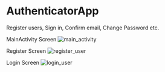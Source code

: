 # AuthenticatorApp
Register users, Sign in, Confirm email, Change Password etc.

MainActivity Screen
![main_activity](https://user-images.githubusercontent.com/92838421/147800048-76c7b341-ea38-4170-b9d1-68af972322bd.png)

Register Screen
![register_user](https://user-images.githubusercontent.com/92838421/147800149-0b56b364-9ec4-4f6e-9b38-cbb55751d04b.png)

Login Screen
![login_user](https://user-images.githubusercontent.com/92838421/147800152-14ada3df-34fb-45f9-ac99-43e58bf21c54.png)

